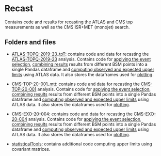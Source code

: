 # Recast

Contains code and results for recasting the ATLAS and CMS top measurements as well as the CMS ISR+MET (monojet) search.

## Folders and files

* [ATLAS-TOPQ-2019-23_tpT](./ATLAS-TOPQ-2019-23_tpT/): contains code and data for recasting the [ATLAS-TOPQ-2019-23](https://atlas.web.cern.ch/Atlas/GROUPS/PHYSICS/PAPERS/TOPQ-2019-23/) analysis. Contains code for [applying the event selection](./ATLAS-TOPQ-2019-23_tpT/atlas_topq_2019_23_Recast.py), [combining results](./ATLAS-TOPQ-2019-23_tpT/atlas_topq_2019_23_CombineData.py) results from different BSM points into a single Pandas dataframe and [computing observed and expected upper limits](./ATLAS-TOPQ-2019-23_tpT/atlas_topq_2019_23_Limits.py) using ATLAS data. It also stores the dataframes used for [plotting](../plotting/).

* [CMS-TOP-20-001_mtt](./CMS-TOP-20-001_mtt/): contains code and data for recasting the [CMS-TOP-20-001](https://cms-results.web.cern.ch/cms-results/public-results/publications/TOP-20-001/) analysis. Contains code for [applying the event selection](./CMS-TOP-20-001_mtt/cms_top_20_001_Recast.py), [combining results](./CMS-TOP-20-001_mtt/cms_top_20_001_CombineData.py) results from different BSM points into a single Pandas dataframe and [computing observed and expected upper limits](./CMS-TOP-20-001_mtt/cms_top_20_001_Limits.py) using ATLAS data. It also stores the dataframes used for [plotting](../plotting/).


* [CMS-EXO-20-004](./CMS-EXO-20-004/): contains code and data for recasting the [CMS-EXO-20-004](https://cms-results.web.cern.ch/cms-results/public-results/publications/EXO-20-004/) analysis. Contains code for [applying the event selection](./CMS-EXO-20-004/cms_exo_20_004_Recast.py), [combining results](./CMS-EXO-20-004/cms_exo_20_004_CombineData.py) results from different BSM points into a single Pandas dataframe and [computing observed and expected upper limits](./CMS-EXO-20-004/cms_exo_20_004_Limits.py) using ATLAS data. It also stores the dataframes used for [plotting](../plotting/).

* [statisticalTools](./statisticalTools/): contains additional code computing upper limits using covariant matrices.
